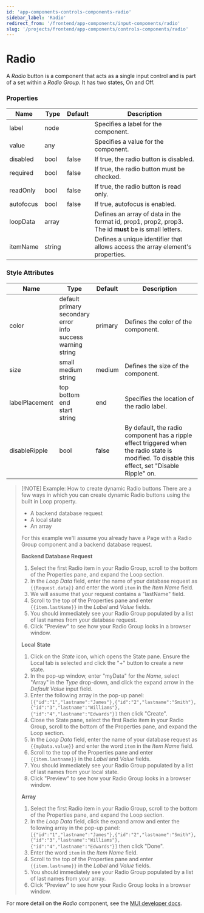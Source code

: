 ```yaml
---
id: 'app-components-controls-components-radio'
sidebar_label: 'Radio'
redirect_from: '/frontend/app-components/input-components/radio'
slug: '/projects/frontend/app-components/controls-components/radio'
---
```


# Radio

A _Radio_ button is a component that acts as a single input control and is part of a set within a _Radio Group_. It has two states, On and Off.

### Properties

<table>
<thead>
<tr><th>Name</th><th>Type</th><th>Default</th><th>Description</th></tr>
</thead>
<tbody>
<tr><td>label</td><td>node</td><td></td><td>Specifies a label for the component.</td></tr>
<tr><td>value</td><td>any</td><td></td><td>Specifies a value for the component.</td></tr>
<tr><td>disabled</td><td>bool</td><td>false</td><td>If true, the radio button is disabled.</td></tr>
<tr><td>required</td><td>bool</td><td>false</td><td>If true, the radio button must be checked.</td></tr>
<tr><td>readOnly</td><td>bool</td><td>false</td><td>If true, the radio button is read only.</td></tr>
<tr><td>autofocus</td><td>bool</td><td>false</td><td>If true, autofocus is enabled.</td></tr>
<tr><td>loopData</td><td>array</td><td></td><td>Defines an array of data in the format id, prop1, prop2, prop3. The id <b>must</b> be is small letters.</td></tr>
<tr><td>itemName</td><td>string</td><td></td><td>Defines a unique identifier that allows access the array element's properties.</td></tr>
</tbody>
</table>

### Style Attributes

<table>
<thead>
<tr><th>Name</th><th>Type</th><th>Default</th><th>Description</th></tr>
</thead>
<tbody>
<tr><td>color</td><td>default<br/>primary<br/>secondary<br/>error<br/>info<br/>success<br/>warning<br/>string</td><td>primary</td><td>Defines the color of the component.</td></tr>
<tr><td>size</td><td>small<br/>medium<br/>string</td><td>medium</td><td>Defines the size of the component.</td></tr>
<tr><td>labelPlacement</td><td>top<br/>bottom<br/>end<br/>start<br/>string</td><td>end</td><td>Specifies the location of the radio label.</td></tr>
<tr><td>disableRipple</td><td>bool</td><td>false</td><td>By default, the radio component has a ripple effect triggered when the radio state is modified. To disable this effect, set "Disable Ripple" on.</td></tr>
</tbody>
</table>

> [!NOTE] Example: How to create dynamic Radio buttons
>    There are a few ways in which you can create dynamic Radio buttons using the built in Loop property. 
> + A backend database request
> + A local state
> + An array
> 
> For this example we'll assume you already have a Page with a Radio Group component and a backend database request.
> 
> **Backend Database Request**
> 1. Select the first Radio item in your Radio Group, scroll to the bottom of the Properties pane, and expand the Loop section.
> 2. In the *Loop Data* field, enter the name of your database request as `{{Request.data}}` and enter the word `item` in the *Item Name* field. 
> 3. We will assume that your request contains a "lastName" field.
> 4. Scroll to the top of the Properties pane and enter `{{item.lastName}}` in the *Label* and *Value* fields.
> 5. You should immediately see your Radio Group populated by a list of last names from your database request.
> 6. Click "Preview" to see how your Radio Group looks in a browser window.
> 
> **Local State**
> 1. Click on the *State* icon, which opens the State pane. Ensure the Local tab is selected and click the "+" button to create a new state.
> 2. In the pop-up window, enter "myData" for the *Name*, select "Array" in the *Type* drop-down, and click the expand arrow in the *Default Value* input field.
> 3. Enter the following array in the pop-up panel: `[{"id":"1","lastname":"James"},{"id":"2","lastname":"Smith"},{"id":"3","lastname":"Williams"},{"id":"4","lastname":"Edwards"}]` then click "Create".
> 4. Close the State pane, select the first Radio item in your Radio Group, scroll to the bottom of the Properties pane, and expand the Loop section.
> 5. In the *Loop Data* field, enter the name of your database request as `{{myData.value}}` and enter the word `item` in the *Item Name* field. 
> 6. Scroll to the top of the Properties pane and enter `{{item.lastname}}` in the *Label* and *Value* fields.
> 7. You should immediately see your Radio Group populated by a list of last names from your local state.
> 8. Click "Preview" to see how your Radio Group looks in a browser window.
> 
> **Array**
> 1. Select the first Radio item in your Radio Group, scroll to the bottom of the Properties pane, and expand the Loop section.
> 2. In the *Loop Data* field, click the expand arrow and enter the following array in the pop-up panel: `[{"id":"1","lastname":"James"},{"id":"2","lastname":"Smith"},{"id":"3","lastname":"Williams"},{"id":"4","lastname":"Edwards"}]` then click "Done".
> 3. Enter the word `item` in the *Item Name* field. 
> 4. Scroll to the top of the Properties pane and enter `{{item.lastname}}` in the *Label* and *Value* fields.
> 5. You should immediately see your Radio Group populated by a list of last names from your array.
> 6. Click "Preview" to see how your Radio Group looks in a browser window.
 
 

For more detail on the _Radio_ component, see the [MUI developer docs](https://mui.com/material-ui/api/radio/).
